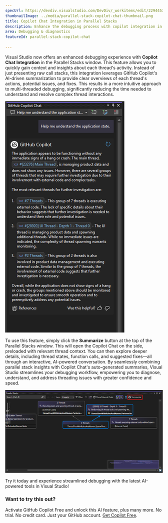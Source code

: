```yaml
---
specUrl: https://devdiv.visualstudio.com/DevDiv/_workitems/edit/2294453
thumbnailImage: ../media/parallel-stack-copilot-chat-thumbnail.png
title: Copilot Chat Integration in Parallel Stacks
description: Enhance the debugging process with copilot integration in Parallel Stacks.
area: Debugging & diagnostics
featureId: parallel-stack-copilot-chat

---
```



Visual Studio now offers an enhanced debugging experience with **Copilot Chat Integration** in the Parallel Stacks window. This feature allows you to quickly gain context and insights about each thread's activity. Instead of just presenting raw call stacks, this integration leverages GitHub Copilot's AI-driven summarization to provide clear overviews of each thread's actions, potential issues, and fixes. This results in a more intuitive approach to multi-threaded debugging, significantly reducing the time needed to understand and resolve complex thread interactions.

![Copilot Chat Parallel Stacks](../media/parallel-stack-copilot-chat.png)

To use this feature, simply click the **Summarize** button at the top of the Parallel Stacks window. This will open the Copilot Chat on the side, preloaded with relevant thread context. You can then explore deeper details, including thread states, function calls, and suggested fixes—all through an interactive, AI-powered conversation. By seamlessly combining parallel stack insights with Copilot Chat's auto-generated summaries, Visual Studio streamlines your debugging workflow, empowering you to diagnose, understand, and address threading issues with greater confidence and speed.

![Copilot Chat Parallel Stacks Entry](../media/parallel-stack-copilot-chat-inner.png)

Try it today and experience streamlined debugging with the latest AI-powered tools in Visual Studio!

### Want to try this out?
Activate GitHub Copilot Free and unlock this AI feature, plus many more.
No trial. No credit card. Just your GitHub account. [Get Copilot Free](vscmd://View.GitHub.Copilot.Chat).
